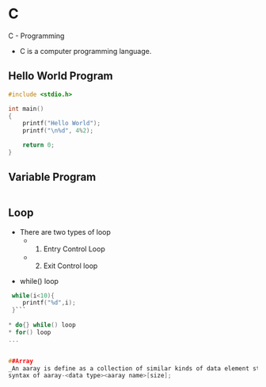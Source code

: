 # C
C - Programming

- C is a computer programming language.

## Hello World Program
```C
#include <stdio.h>

int main()
{
    printf("Hello World");
    printf("\n%d", 4%2);

    return 0;
}

```

## Variable Program

```C

```


## Loop
- There are two types of loop
  - 1. Entry Control Loop
  - 2. Exit Control loop
* while() loop
```C
 while(i<10){
    printf("%d",i);
 }```
 
* do{} while() loop
* for() loop
...


##Array
_An aaray is define as a collection of similar kinds of data element store at continious memory location.
syntax of aaray-<data type><aaray name>[size];
